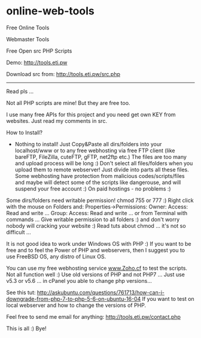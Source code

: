 # online-web-tools
Free Online Tools 

Webmaster Tools

Free Open src PHP Scripts

Demo: http://tools.eti.pw

Download src from: http://tools.eti.pw/src.php

---------------------------------------------------------------------------------------------------------------------------------

Read pls ...

Not all PHP scripts are mine! But they are free too.

I use many free APIs for this project and you need get own KEY from websites. Just read my comments in src. 

How to Install? 
- Nothing to install! Just Copy&Paste all dirs/folders into your localhost/www or to any free webhosting via free FTP client (like bareFTP, FileZilla, cuteFTP, gFTP, net2ftp etc.)
The files are too many and upload process will be long :) Don't select all files/folders when you upload them to remote webserver! Just divide into parts all these files. Some webhosting have protection from malicious codes/scripts/files and maybe will detect some of the scripts like dangerouse, and will suspend your free account :) On paid hostings - no problems :)

Some dirs/folders need writable permission! chmod 755 or 777 :) 
Right click with the mouse on Folders and:
Properties->Permissions: Owner: Access: Read and write ... Group: Access: Read and write ... or from Terminal with commands ...
Give writable permission to all folders :) and don't worry nobody will cracking your website :)
Read tuts about chmod ... it's not so difficult ...

It is not good idea to work under Windows OS with PHP :) If you want to be free and to feel the Power of PHP and webservers, then I suggest you to use FreeBSD OS, any distro of Linux OS.

You can use my free webhosting service www.Zoho.cf to test the scripts. Not all function well :) Use old versions of PHP and not PHP7 ... Just use v5.3 or v5.6 ... in cPanel you able to change php versions... 

See this tut: http://askubuntu.com/questions/761713/how-can-i-downgrade-from-php-7-to-php-5-6-on-ubuntu-16-04
If you want to test on local webserver and how to change the versions of PHP.

Feel free to send me email for anything:  http://tools.eti.pw/contact.php

This is all :) Bye!
